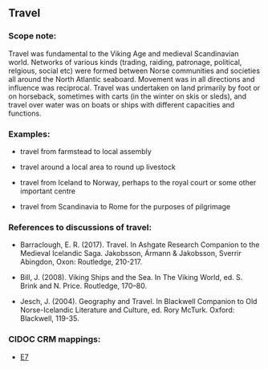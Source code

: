 
## Travel

###  Scope note: 
Travel was fundamental to the Viking Age and medieval Scandinavian world. Networks of various kinds (trading, raiding, patronage, political, relgious, social etc) were formed between Norse communities and societies all around the North Atlantic seaboard. Movement was in all directions and influence was reciprocal. Travel was undertaken on land primarily by foot or on horseback, sometimes with carts (in the winter on skis or sleds), and travel over water was on boats or ships with different capacities and functions. 

### Examples: 

* travel from farmstead to local assembly

* travel around a local area to round up livestock

* travel from Iceland to Norway, perhaps to the royal court or some other important centre

* travel from Scandinavia to Rome for the purposes of pilgrimage


### References to discussions of travel:

* Barraclough, E. R. (2017). Travel. In Ashgate Research Companion to the Medieval Icelandic Saga. Jakobsson, Ármann & Jakobsson, Sverrir Abingdon, Oxon: Routledge, 210-217.

* Bill, J. (2008). Viking Ships and the Sea. In The Viking World, ed. S. Brink and N. Price. Routledge, 170–80.

* Jesch, J. (2004). Geography and Travel. In Blackwell Companion to Old Norse-Icelandic Literature and Culture, ed. Rory McTurk. Oxford: Blackwell, 119-35.

### CIDOC CRM mappings: 

* [E7](http://www.cidoc-crm.org/Entity/E7-Activity/Version-6.2.1)


